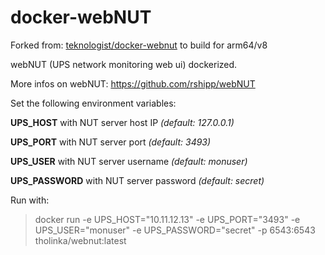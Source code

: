 # docker-webNUT

Forked from: [teknologist/docker-webnut](https://github.com/teknologist/docker-webnut/blob/master/README.md) to build for arm64/v8

webNUT (UPS network monitoring web ui) dockerized.

More infos on webNUT:  <https://github.com/rshipp/webNUT>

Set the following environment variables:

**UPS_HOST**    with NUT server host IP  *(default: 127.0.0.1)*

**UPS_PORT**   with NUT server port  *(default: 3493)*

**UPS_USER**    with NUT server username   *(default: monuser)*

**UPS_PASSWORD**     with NUT server  password   *(default: secret)*

Run with:

> docker run -e UPS_HOST="10.11.12.13"  -e UPS_PORT="3493" -e UPS_USER="monuser" -e UPS_PASSWORD="secret" -p 6543:6543 tholinka/webnut:latest
